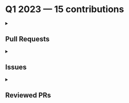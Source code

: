 # Q1 2023 — 15 contributions

<details>
  <summary><h2>Pull Requests</h2></summary>
<table style='width:100%; table-layout:fixed;'>
  <thead>
    <tr>
      <th style='width:5%;'>No.</th>
      <th style='width:20%;'>Project Name</th>
      <th style='width:20%;'>Title</th>
      <th style='width:35%;'>Description</th>
      <th style='width:20%;'>Date</th>
    </tr>
  </thead>
  <tbody>
    <tr>
      <td>1.</td>
      <td>Virtual-Coffee/virtualcoffee.io</td>
      <td><a href='https://github.com/Virtual-Coffee/virtualcoffee.io/pull/826'>Add March 2023 newsletter</a></td>
      <td>## Linked Issue

Closes #825 

<!--

If you have a pull request related to a current issue please link to that issue number.

That issue can be linked to the pull request by using the side panel in the Github UI or using the `#` symbol followed by the number of the associated issue.

To link a pull request to an issue to show that a fix is in progress and to automatically close the issue when someone merges the pull request, type the keyword "Closes" followed by a reference to the issue. For example, Closes #404 or Closes Virtual-Coffee/virtualcoffee.io/issues/404.

-->

## Description

- Add March 2023 newsletter
- Update `newsletters.ts`

<!--

A pull request description describes what constitutes the Pull Request and what changes you have made to the code.

It explains what you've done, including any code changes, configuration changes, migrations included, new APIs introduced, changes made to old APIs, any new workers/crons introduced in the system, copy changes, and so on. You get the gist.

A good description informs everyone that is reaading it of the purpose of the pull request. This helps not just the current maintainers but anyone reading it now or in the future to understand your intent.

If the request is not complete but you want feedback use  Draft Pull Request option of the Pull request dropdown menu.

@mention individuals that you want to review the PR, and mention why. (“ @username I want to know what you think of this code.”)

-->

## Methodology

<!--

This section explains why the above changes explained were done.

Sometimes a developer feels that it's okay to write "Business/Product requirement" in the description. That's fine, but doing so defeats the purpose of this section.

If there is a better explanation as to why the changes were suggested, it's always good to attach a document reference link for that information.

A good "Why" section should explain the reasoning behind any changes.

-->

## Code of Conduct

> By submitting this pull request, you agree to follow our [Code of Conduct](https://virtualcoffee.io/code-of-conduct/)
</td>
      <td>2023-03-07</td>
    </tr>
    <tr>
      <td>2.</td>
      <td>Virtual-Coffee/virtualcoffee.io</td>
      <td><a href='https://github.com/Virtual-Coffee/virtualcoffee.io/pull/822'>Add Resources to Before Asking Question section</a></td>
      <td>## Linked Issue

Closes #815 

<!--

If you have a pull request related to a current issue please link to that issue number.

That issue can be linked to the pull request by using the side panel in the Github UI or using the `#` symbol followed by the number of the associated issue.

To link a pull request to an issue to show that a fix is in progress and to automatically close the issue when someone merges the pull request, type the keyword "Closes" followed by a reference to the issue. For example, Closes #404 or Closes Virtual-Coffee/virtualcoffee.io/issues/404.

-->

## Description

- Add Nick's Lunch & Learn links to Before Asking Question section
- Edit background color

<!--

A pull request description describes what constitutes the Pull Request and what changes you have made to the code.

It explains what you've done, including any code changes, configuration changes, migrations included, new APIs introduced, changes made to old APIs, any new workers/crons introduced in the system, copy changes, and so on. You get the gist.

A good description informs everyone that is reaading it of the purpose of the pull request. This helps not just the current maintainers but anyone reading it now or in the future to understand your intent.

If the request is not complete but you want feedback use  Draft Pull Request option of the Pull request dropdown menu.

@mention individuals that you want to review the PR, and mention why. (“ @username I want to know what you think of this code.”)

-->

## Methodology

<!--

This section explains why the above changes explained were done.

Sometimes a developer feels that it's okay to write "Business/Product requirement" in the description. That's fine, but doing so defeats the purpose of this section.

If there is a better explanation as to why the changes were suggested, it's always good to attach a document reference link for that information.

A good "Why" section should explain the reasoning behind any changes.

-->

## Code of Conduct

> By submitting this pull request, you agree to follow our [Code of Conduct](https://virtualcoffee.io/code-of-conduct/)
</td>
      <td>2023-03-02</td>
    </tr>
    <tr>
      <td>3.</td>
      <td>Virtual-Coffee/podcast-transcripts</td>
      <td><a href='https://github.com/Virtual-Coffee/podcast-transcripts/pull/91'>Improve episode transcription Season 5 Episode 4</a></td>
      <td>## Link Issue
Closes #43

## Description

- Improve transcript Season 5 Episode 4 with Yolanda Haynes.
- Run `yarn check-srt` and fix incorrect timestamps.</td>
      <td>2023-02-20</td>
    </tr>
    <tr>
      <td>4.</td>
      <td>EddieHubCommunity/BioDrop</td>
      <td><a href='https://github.com/EddieHubCommunity/BioDrop/pull/4664'>data: adiati98</a></td>
      <td>## Changes proposed

Add `adiati98` profile to LinkFree.

<!-- List all the proposed changes in your PR -->

<!-- Mark all the applicable boxes. To mark the box as done follow the following conventions -->
<!--
[x] - Correct; marked as done
[X] - Correct; marked as done

[ ] - Not correct; marked as **not** done
-->

## Check List (Check all the applicable boxes) <!-- Follow the above conventions to check the box -->

- [x] My code follows the code style of this project.
- [ ] My change requires changes to the documentation.
- [ ] I have updated the documentation accordingly.
- [x] All new and existing tests passed.
- [x] This PR does not contain plagiarized content.
- [x] The title of my pull request is a short description of the requested changes.

## Screenshots

N/A

<!-- Add all the screenshots which support your changes -->

## Note to reviewers

<!-- Add notes to reviewers if applicable -->


<a href="https://gitpod.io/#https://github.com/EddieHubCommunity/LinkFree/pull/4664"><img src="https://gitpod.io/button/open-in-gitpod.svg"/ style="max-width: 50%;"></a>

</td>
      <td>2023-02-10</td>
    </tr>
    <tr>
      <td>5.</td>
      <td>Virtual-Coffee/virtualcoffee.io</td>
      <td><a href='https://github.com/Virtual-Coffee/virtualcoffee.io/pull/806'>Add February 2023 newsletter</a></td>
      <td>## Linked Issue

Closes #805 

<!--

If you have a pull request related to a current issue please link to that issue number.

That issue can be linked to the pull request by using the side panel in the Github UI or using the `#` symbol followed by the number of the associated issue.

To link a pull request to an issue to show that a fix is in progress and to automatically close the issue when someone merges the pull request, type the keyword "Closes" followed by a reference to the issue. For example, Closes #404 or Closes Virtual-Coffee/virtualcoffee.io/issues/404.

-->

## Description

- Add February 2023 newsletter
- Update `newsletters.ts`

<!--

A pull request description describes what constitutes the Pull Request and what changes you have made to the code.

It explains what you've done, including any code changes, configuration changes, migrations included, new APIs introduced, changes made to old APIs, any new workers/crons introduced in the system, copy changes, and so on. You get the gist.

A good description informs everyone that is reaading it of the purpose of the pull request. This helps not just the current maintainers but anyone reading it now or in the future to understand your intent.

If the request is not complete but you want feedback use  Draft Pull Request option of the Pull request dropdown menu.

@mention individuals that you want to review the PR, and mention why. (“ @username I want to know what you think of this code.”)

-->

## Methodology

<!--

This section explains why the above changes explained were done.

Sometimes a developer feels that it's okay to write "Business/Product requirement" in the description. That's fine, but doing so defeats the purpose of this section.

If there is a better explanation as to why the changes were suggested, it's always good to attach a document reference link for that information.

A good "Why" section should explain the reasoning behind any changes.

-->

## Code of Conduct

> By submitting this pull request, you agree to follow our [Code of Conduct](https://virtualcoffee.io/code-of-conduct/)
</td>
      <td>2023-02-07</td>
    </tr>
    <tr>
      <td>6.</td>
      <td>Virtual-Coffee/virtualcoffee.io</td>
      <td><a href='https://github.com/Virtual-Coffee/virtualcoffee.io/pull/795'>Update coffee table events</a></td>
      <td>## Linked Issue

Closes #794 

<!--

If you have a pull request related to a current issue please link to that issue number.

That issue can be linked to the pull request by using the side panel in the Github UI or using the `#` symbol followed by the number of the associated issue.

To link a pull request to an issue to show that a fix is in progress and to automatically close the issue when someone merges the pull request, type the keyword "Closes" followed by a reference to the issue. For example, Closes #404 or Closes Virtual-Coffee/virtualcoffee.io/issues/404.

-->

## Description

- Update coffee table events by removing the non-active ones and add the new ones.

<!--

A pull request description describes what constitutes the Pull Request and what changes you have made to the code.

It explains what you've done, including any code changes, configuration changes, migrations included, new APIs introduced, changes made to old APIs, any new workers/crons introduced in the system, copy changes, and so on. You get the gist.

A good description informs everyone that is reaading it of the purpose of the pull request. This helps not just the current maintainers but anyone reading it now or in the future to understand your intent.

If the request is not complete but you want feedback use  Draft Pull Request option of the Pull request dropdown menu.

@mention individuals that you want to review the PR, and mention why. (“ @username I want to know what you think of this code.”)

-->

## Methodology

<!--

This section explains why the above changes explained were done.

Sometimes a developer feels that it's okay to write "Business/Product requirement" in the description. That's fine, but doing so defeats the purpose of this section.

If there is a better explanation as to why the changes were suggested, it's always good to attach a document reference link for that information.

A good "Why" section should explain the reasoning behind any changes.

-->

## Code of Conduct

> By submitting this pull request, you agree to follow our [Code of Conduct](https://virtualcoffee.io/code-of-conduct/)
</td>
      <td>2023-01-17</td>
    </tr>
    <tr>
      <td>7.</td>
      <td>Virtual-Coffee/podcast-transcripts</td>
      <td><a href='https://github.com/Virtual-Coffee/podcast-transcripts/pull/90'>Improve episode transcription Season 5 Episode 5</a></td>
      <td>## Link Issue
Closes #44  

## Description

- Improve transcript Season 5 Episode 5 with Roger Gentry.
- Run `yarn check-srt` and fix incorrect timestamps.</td>
      <td>2023-01-08</td>
    </tr>
    <tr>
      <td>8.</td>
      <td>Virtual-Coffee/podcast-transcripts</td>
      <td><a href='https://github.com/Virtual-Coffee/podcast-transcripts/pull/89'>Improve episode transcription Season 6 Episode 9 (finale)</a></td>
      <td>## Link Issue
Closes #88

## Description

- Improve transcript Season 6 Episode 9 (finale) with Bekah, Dan and Kirk.
- Run `yarn check-srt` and fix incorrect timestamps.</td>
      <td>2023-01-04</td>
    </tr>
    <tr>
      <td>9.</td>
      <td>Virtual-Coffee/virtualcoffee.io</td>
      <td><a href='https://github.com/Virtual-Coffee/virtualcoffee.io/pull/791'>Add January 2023 newsletter</a></td>
      <td>## Linked Issue

Closes #790 

<!--

If you have a pull request related to a current issue please link to that issue number.

That issue can be linked to the pull request by using the side panel in the Github UI or using the `#` symbol followed by the number of the associated issue.

To link a pull request to an issue to show that a fix is in progress and to automatically close the issue when someone merges the pull request, type the keyword "Closes" followed by a reference to the issue. For example, Closes #404 or Closes Virtual-Coffee/virtualcoffee.io/issues/404.

-->

## Description

- Add January 2023 newsletter
- Update `newsletters.ts`

<!--

A pull request description describes what constitutes the Pull Request and what changes you have made to the code.

It explains what you've done, including any code changes, configuration changes, migrations included, new APIs introduced, changes made to old APIs, any new workers/crons introduced in the system, copy changes, and so on. You get the gist.

A good description informs everyone that is reaading it of the purpose of the pull request. This helps not just the current maintainers but anyone reading it now or in the future to understand your intent.

If the request is not complete but you want feedback use  Draft Pull Request option of the Pull request dropdown menu.

@mention individuals that you want to review the PR, and mention why. (“ @username I want to know what you think of this code.”)

-->

## Methodology

<!--

This section explains why the above changes explained were done.

Sometimes a developer feels that it's okay to write "Business/Product requirement" in the description. That's fine, but doing so defeats the purpose of this section.

If there is a better explanation as to why the changes were suggested, it's always good to attach a document reference link for that information.

A good "Why" section should explain the reasoning behind any changes.

-->

## Code of Conduct

> By submitting this pull request, you agree to follow our [Code of Conduct](https://virtualcoffee.io/code-of-conduct/)
</td>
      <td>2023-01-03</td>
    </tr>
  </tbody>
</table>
</details>

<details>
  <summary><h2>Issues</h2></summary>
<table style='width:100%; table-layout:fixed;'>
  <thead>
    <tr>
      <th style='width:5%;'>No.</th>
      <th style='width:20%;'>Project Name</th>
      <th style='width:20%;'>Title</th>
      <th style='width:35%;'>Description</th>
      <th style='width:20%;'>Date</th>
    </tr>
  </thead>
  <tbody>
    <tr>
      <td>1.</td>
      <td>Virtual-Coffee/virtualcoffee.io</td>
      <td><a href='https://github.com/Virtual-Coffee/virtualcoffee.io/issues/825'>Add March 2023 newsletter to the website</a></td>
      <td>## Issue Context

Every month, we try to get the newsletter up on the site within a week of emailing it. Currently, we're moving them over "by hand."

## Steps to update

In the code base, navigate to `app > routes > newsletter > issues` and create a new file `2023-03.jsx`.
You can look at the existing newsletters ( `app > routes > newsletter > issues`) as a template.

Make sure to add it to the index by following the steps in [Newsletters section in our README](https://github.com/Virtual-Coffee/virtualcoffee.io#newsletters) and update the content accordingly based on our email newsletter.

If you have questions, please let us know. We're up for pairing if anyone wants to walk through this!</td>
      <td>2023-03-07</td>
    </tr>
    <tr>
      <td>2.</td>
      <td>Virtual-Coffee/podcast-transcripts</td>
      <td><a href='https://github.com/Virtual-Coffee/podcast-transcripts/issues/92'>Improve episode transcription Season 7 Episode 3</a></td>
      <td>## Issue Context

Our podcast's transcriptions are automatically generated, so there would be typos or missing words. 

We want to improve every episode's transcription so they can be accessible to everyone. Currently, we are doing this manually.

## Steps To Update

- Open the file of the podcast's episode. 
  e.g.: `1_0.srt` means season 1 episode 0
-  Listen to the podcast's episode and improve the transcript based on your hearing.
-  [Fix the format](https://github.com/Virtual-Coffee/podcast-transcripts#fixing-formatting-issues) by running `yarn check-srt`.
- After running `yarn check-srt`, fix timestamps suggestions format manually, if any.

## Accessibility Resources

- [Transcribing Audio to Text - W3C WAI](https://www.w3.org/WAI/media/av/transcribing/)

If you have questions or need help, please let us know.
</td>
      <td>2023-02-26</td>
    </tr>
    <tr>
      <td>3.</td>
      <td>Virtual-Coffee/virtualcoffee.io</td>
      <td><a href='https://github.com/Virtual-Coffee/virtualcoffee.io/issues/805'>Add February 2023 newsletter to the website</a></td>
      <td>## Issue Context

Every month, we try to get the newsletter up on the site within a week of emailing it. Currently, we're moving them over "by hand."

## Steps to update

In the code base, navigate to `app > routes > newsletter > issues` and create a new file `2023-02.jsx`.
You can look at the existing newsletters ( `app > routes > newsletter > issues`) as a template.

Make sure to add it to the index by following the steps in [Newsletters section in our README](https://github.com/Virtual-Coffee/virtualcoffee.io#newsletters) and update the content accordingly based on our email newsletter.

If you have questions, please let us know. We're up for pairing if anyone wants to walk through this!</td>
      <td>2023-02-07</td>
    </tr>
    <tr>
      <td>4.</td>
      <td>Virtual-Coffee/virtualcoffee.io</td>
      <td><a href='https://github.com/Virtual-Coffee/virtualcoffee.io/issues/794'>Update "Coffee Table Events" section on the website</a></td>
      <td>### Is there an existing issue for this?

- [X] I have searched the existing issues

### Type of Change

Edit/Clarification on existing content

### URL of existing page

https://virtualcoffee.io/resources/virtual-coffee/guide-to-vc#virtual-coffee-events

### Context for content change

We need to update the coffee table events on our website for following reasons:

- We have new, and also, non-active coffee tables.
- We need to update the time.
- We want to add the description to each coffee table for more clarification, especially for our new members.

### Proposed solution

_No response_

### Resources that can help

_No response_

### Collaborators

_No response_

### Code of Conduct

- [X] I've read the Code of Conduct and understand my responsibilities as a member of the Virtual Coffee community</td>
      <td>2023-01-11</td>
    </tr>
    <tr>
      <td>5.</td>
      <td>Virtual-Coffee/virtualcoffee.io</td>
      <td><a href='https://github.com/Virtual-Coffee/virtualcoffee.io/issues/790'>Add January 2023 newsletter to the website</a></td>
      <td>## Issue Context

Every month, we try to get the newsletter up on the site within a week of emailing it. Currently, we're moving them over "by hand."

## Steps to update

In the code base, navigate to `app > routes > newsletter > issues` and create a new file `2023-01.jsx`.
You can look at the existing newsletters ( `app > routes > newsletter > issues`) as a template.

Make sure to add it to the index by following the steps in [Newsletters section in our README](https://github.com/Virtual-Coffee/virtualcoffee.io#newsletters) and update the content accordingly based on our email newsletter.

If you have questions, please let us know. We're up for pairing if anyone wants to walk through this!</td>
      <td>2023-01-03</td>
    </tr>
    <tr>
      <td>6.</td>
      <td>Virtual-Coffee/podcast-transcripts</td>
      <td><a href='https://github.com/Virtual-Coffee/podcast-transcripts/issues/88'>Improve episode transcription Season 6 Episode 9 (finale)</a></td>
      <td>## Issue Context

Our podcast's transcriptions are automatically generated, so there would be typos or missing words. 

We want to improve every episode's transcription so they can be accessible to everyone. Currently, we are doing this manually.

## Steps To Update

- Open the file of the podcast's episode. 
  e.g.: `1_0.srt` means season 1 episode 0
-  Listen to the podcast's episode and improve the transcript based on your hearing.
-  [Fix the format](https://github.com/Virtual-Coffee/podcast-transcripts#fixing-formatting-issues) by running `yarn check-srt`.
- After running `yarn check-srt`, fix timestamps suggestions format manually, if any.

## Accessibility Resources

- [Transcribing Audio to Text - W3C WAI](https://www.w3.org/WAI/media/av/transcribing/)

If you have questions or need help, please let us know.
</td>
      <td>2023-01-02</td>
    </tr>
  </tbody>
</table>
</details>

<details>
  <summary><h2>Reviewed PRs</h2></summary>
No contribution in this quarter.
</details>

